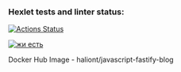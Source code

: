 ### Hexlet tests and linter status:
[![Actions Status](https://github.com/Haliont/devops-for-programmers-project-lvl1/workflows/hexlet-check/badge.svg)](https://github.com/Haliont/devops-for-programmers-project-lvl1/actions)

[![жи есть](https://github.com/Haliont/devops-for-programmers-project-lvl1/actions/workflows/push.yml/badge.svg)](https://github.com/Haliont/devops-for-programmers-project-lvl1/blob/main/.github/workflows/push.yml)


Docker Hub Image - haliont/javascript-fastify-blog
